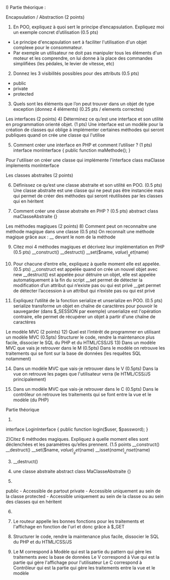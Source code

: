 I) Partie théorique : 

Encapsulation / Abstraction (2 points)
1) En POO, expliquez à quoi sert le principe d’encapsulation. Expliquez moi un exemple concret d’utilisation (0.5 pts)
- Le principe d'encapsulation sert à faciliter l'utilisation d'un objet complexe pour le consommateur.
- Par exemple un utilisateur ne doit pas manipuler tous les éléments d'un moteur et les comprendre, on lui donne à la place des commandes simplifiées (les pédales, le levier de vitesse, etc)

2) Donnez les 3 visibilités possibles pour des attributs (0.5 pts)
- public
- private
- protected

3) Quels sont les éléments que l’on peut trouver dans un objet de type exception (donnez 4 éléments) (0.25 pts / elements correctes)

Les interfaces (2 points)
4) Déterminez ce qu’est une interface et son utilité en programmation orienté objet. (1 pts)
Une interface est un modèle pour la création de classes qui oblige à implémenter certaines méthodes qui seront publiques quand on crée une classe qui l'utilise

5) Comment créer une interface en PHP et comment l’utiliser ? (1 pts)
interface monInterface
{
	public function maMethode();
}

Pour l'utiliser on créer une classe qui implémente l'interface
class maClasse implements monInterface

Les classes abstraites (2 points)

6) Définissez ce qu’est une classe abstraite et son utilité en POO. (0.5 pts)
Une classe abstraite est une classe qui ne peut pas être instanciée mais qui permet de créer des méthodes qui seront réutilisées par les classes qui en héritent

7) Comment créer une classe abstraite en PHP ? (0.5 pts)
abstract class maClasseAbstraite {}

Les méthodes magiques (2 points)
8) Comment peut on reconnaitre une méthode magique dans une classe (0.5 pts)
On reconnaît une méthode magique grâce aux : __ devant le nom de la méthode

9) Citez moi 4 méthodes magiques et décrivez leur implémentation en PHP (0.5 pts)
__construct()
__destruct()
__set($name, $value)
__get($name)

10) Pour chacune d’entre elle, expliquez à quelle moment elle est appelée. (0.5 pts)
__construct est appelée quand on crée un nouvel objet avec new
__destruct() est appelée pour détruire un objet, elle est appelée automatiquement à la fin du script
__set permet de détecter la modification d’un attribut qui n’existe pas ou qui est privé
__get permet de détecter l’accession à un attribut qui n’existe pas ou qui est privé

11) Expliquez l’utilité de la fonction serialize et unserialize en POO. (0.5 pts)
serialize transforme un objet en chaîne de caractères pour pouvoir le sauvegarder (dans $_SESSION par exemple)
unserialize est l'opération contraire, elle permet de récupérer un objet à partir d'une chaîne de caractères

Le modèle MVC (2 points)
12) Quel est l’intérêt de programmer en utilisant un modèle MVC (0.5pts)
Structurer le code, rendre la maintenance plus facile, dissocier le SQL du PHP et du HTML/CSS/JS
13) Dans un modèle MVC que vais je retrouver dans le M (0.5pts)
Dans le modèle on retrouve les traitements qui se font sur la base de données (les requêtes SQL notamment)

14) Dans un modèle MVC que vais-je retrouver dans le V (0.5pts)
Dans la vue on retrouve les pages que l'utilisateur verra (le HTML/CSS/JS principalement)

15) Dans un modèle MVC que vais-je retrouver dans le C (0.5pts)
Dans le contrôleur on retrouve les traitements qui se font entre la vue et le modèle (du PHP)


Partie théorique

1) 
interface LoginInterface {
    public function login($user, $password);
}

2)Citez 6 méthodes magiques. Expliquez à quelle moment elles sont déclenchées et les paramètres qu’elles prennent. (1.5 points
__construct()
__destruct()
__set($name, $value)
__get($name)
__isset($name)
__unset($name)

3) __destruct()

4) une classe abstraite
abstract class MaClasseAbstraite {}

5) 
public - Accessible de partout
private - Accessible uniquement au sein de la classe 
protected - Accessible uniquement au sein de la classe ou au sein des classes qui en héritent

6)

7) Le routeur appelle les bonnes fonctions pour les traitements et l'affichage en fonction de l'url et donc grâce à $_GET

8) Structurer le code, rendre la maintenance plus facile, dissocier le SQL du PHP et du HTML/CSS/JS

9) Le M correspond à Modèle qui est la partie du pattern qui gère les traitements avec la base de données
Le V correspond à Vue qui est la partie qui gère l'affichage pour l'utilisateur
Le C correspond à Contrôleur  qui est la partie qui gère les traitements entre la vue et le modèle
